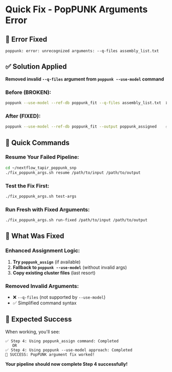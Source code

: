 # Quick Fix - PopPUNK Arguments Error

## 🚨 Error Fixed
```
poppunk: error: unrecognized arguments: --q-files assembly_list.txt
```

## ✅ Solution Applied
**Removed invalid `--q-files` argument from `poppunk --use-model` command**

### Before (BROKEN):
```bash
poppunk --use-model --ref-db poppunk_fit --q-files assembly_list.txt  ❌
```

### After (FIXED):
```bash
poppunk --use-model --ref-db poppunk_fit --output poppunk_assigned    ✅
```

## 🚀 Quick Commands

### Resume Your Failed Pipeline:
```bash
cd ~/nextflow_tapir_poppunk_snp
./fix_poppunk_args.sh resume /path/to/input /path/to/output
```

### Test the Fix First:
```bash
./fix_poppunk_args.sh test-args
```

### Run Fresh with Fixed Arguments:
```bash
./fix_poppunk_args.sh run-fixed /path/to/input /path/to/output
```

## 🔧 What Was Fixed

### Enhanced Assignment Logic:
1. **Try `poppunk_assign`** (if available)
2. **Fallback to `poppunk --use-model`** (without invalid args)
3. **Copy existing cluster files** (last resort)

### Removed Invalid Arguments:
- ❌ `--q-files` (not supported by `--use-model`)
- ✅ Simplified command syntax

## 🎯 Expected Success

When working, you'll see:
```
✅ Step 4: Using poppunk_assign command: Completed
   OR
✅ Step 4: Using poppunk --use-model approach: Completed
🎉 SUCCESS: PopPUNK argument fix worked!
```

**Your pipeline should now complete Step 4 successfully!**